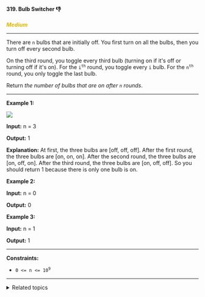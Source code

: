 #### 319. Bulb Switcher 👎

<span style="color:#deb800">***Medium***</span>
___

There are `n` bulbs that are initially off. You first turn on all the bulbs, then you turn off every second bulb.

On the third round, you toggle every third bulb (turning on if it's off or turning off if it's on). For the <code>i<sup>th</sup></code> round, you toggle every `i` bulb. For the <code>n<sup>th</sup></code> round, you only toggle the last bulb.

Return _the number of bulbs that are on after `n` rounds_.
___

**Example 1:**

![](https://assets.leetcode.com/uploads/2020/11/05/bulb.jpg)

**Input:** n = 3

**Output:** 1

**Explanation:** At first, the three bulbs are [off, off, off]. After the first round, the three bulbs are [on, on, on]. After the second round, the three bulbs are [on, off, on]. After the third round, the three bulbs are [on, off, off]. So you should return 1 because there is only one bulb is on.

**Example 2:**

**Input:** n = 0

**Output:** 0 

**Example 3:**

**Input:** n = 1

**Output:** 1 
___

**Constraints:**

*   <code>0 <= n <= 10<sup>9</sup></code>
___

<details><summary>Related topics</summary>

[#Math](https://leetcode.com/tag/math/)
[#Brainteaser](https://leetcode.com/tag/brainteaser/)

</details>